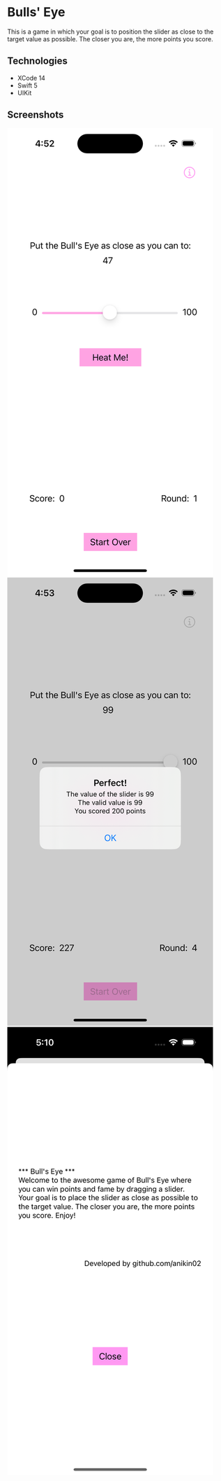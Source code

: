 # Bulls' Eye
This is a game in which your goal is to position the slider as close to the target value as possible. The closer you are, the more points you score.

## Technologies
- XCode 14
- Swift 5
- UIKit

## Screenshots
![image](/Screenshots/start-image.png)
![image](/Screenshots/win-image.png)
![image](/Screenshots/info-image.png)
